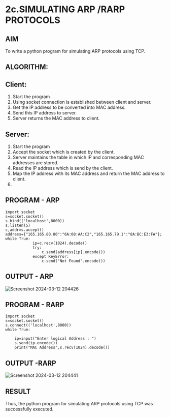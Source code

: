 # 2c.SIMULATING ARP /RARP PROTOCOLS

## AIM
To write a python program for simulating ARP protocols using TCP.

## ALGORITHM:

## Client:
1. Start the program
2. Using socket connection is established between client and server.
3. Get the IP address to be converted into MAC address.
4. Send this IP address to server.
5. Server returns the MAC address to client.

## Server:
1. Start the program
2. Accept the socket which is created by the client.
3. Server maintains the table in which IP and corresponding MAC addresses are
stored.
4. Read the IP address which is send by the client.
5. Map the IP address with its MAC address and return the MAC address to client.
6. 
## PROGRAM - ARP
```
import socket 
s=socket.socket() 
s.bind(('localhost',8000)) 
s.listen(5) 
c,addr=s.accept() 
address={"165.165.80.80":"6A:08:AA:C2","165.165.79.1":"8A:BC:E3:FA"}; 
while True: 
            ip=c.recv(1024).decode() 
            try: 
                c.send(address[ip].encode()) 
            except KeyError: 
                c.send("Not Found".encode())  
```

## OUTPUT - ARP
![Screenshot 2024-03-12 204426](https://github.com/gururaghav2925/2c.ARP_RARP_PROTOCOLS/assets/151489500/1fd438f8-e57e-45af-9a70-03c98cdfaf9b)

## PROGRAM - RARP
```
import socket 
s=socket.socket() 
s.connect(('localhost',8000)) 
while True: 

    ip=input("Enter logical Address : ") 
    s.send(ip.encode()) 
    print("MAC Address",s.recv(1024).decode())

```
## OUTPUT -RARP
![Screenshot 2024-03-12 204441](https://github.com/gururaghav2925/2c.ARP_RARP_PROTOCOLS/assets/151489500/2050f737-7f8f-4b9d-965b-1a24493f928f)

## RESULT
Thus, the python program for simulating ARP protocols using TCP was successfully 
executed.
